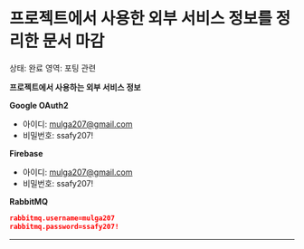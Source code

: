 # 프로젝트에서 사용한 외부 서비스 정보를 정리한 문서 마감

상태: 완료
영역: 포팅 관련

**프로젝트에서 사용하는 외부 서비스 정보**

**Google OAuth2**

- 아이디: mulga207@gmail.com
- 비밀번호: ssafy207!

**Firebase**

- 아이디: mulga207@gmail.com
- 비밀번호: ssafy207!

**RabbitMQ**

```json
rabbitmq.username=mulga207
rabbitmq.password=ssafy207!
```

---